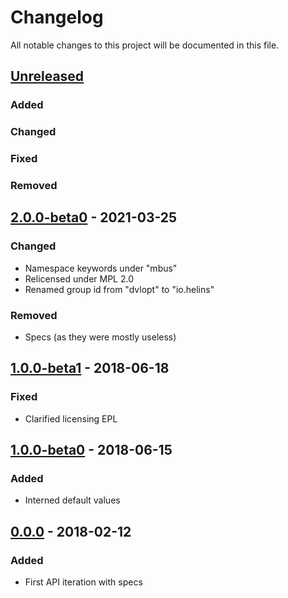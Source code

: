 # Changelog

All notable changes to this project will be documented in this file.



## [Unreleased]

### Added

### Changed

### Fixed

### Removed



## [2.0.0-beta0] - 2021-03-25

### Changed

- Namespace keywords under "mbus"
- Relicensed under MPL 2.0
- Renamed group id from "dvlopt" to "io.helins"

### Removed

- Specs (as they were mostly useless)



## [1.0.0-beta1] - 2018-06-18

### Fixed

- Clarified licensing EPL



## [1.0.0-beta0] - 2018-06-15

### Added

- Interned default values



## [0.0.0] - 2018-02-12

### Added

- First API iteration with specs



[Unreleased]: https://github.com/helins/mbus.clj/compare/2.0.0-beta0...HEAD
[2.0.0-beta0]: https://github.com/helins/mbus.clj/compare/1.0.0-beta1...2.0.0-beta0
[1.0.0-beta1]: https://github.com/helins/mbus.clj/compare/1.0.0-beta0...1.0.0-beta1
[1.0.0-beta0]: https://github.com/helins/mbus.clj/compare/0.0.0...1.0.0-beta0
[0.0.0]: https://github.com/helins/mbus.clj/tree/0.0.0
